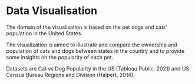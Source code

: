 # Data Visualisation
The domain of the visualisation is based on the pet dogs and cats’ population in the United
States.

The visualization is aimed to illustrate and compare the ownership and population of cats and
dogs between states in the country and to provide some insights on the popularity of each pet.

Datasets are Cat vs Dog Popularity in the US (Tableau Public, 2021) and US Census
Bureau Regions and Division (Halpert, 2014).


